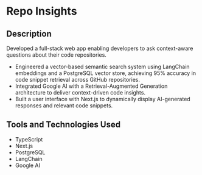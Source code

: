 # Repo Insights

## Description
Developed a full-stack web app enabling developers to ask context-aware questions about their code repositories.

- Engineered a vector-based semantic search system using LangChain embeddings and a PostgreSQL vector store, achieving 95% accuracy in code snippet retrieval across GitHub repositories.
- Integrated Google AI with a Retrieval-Augmented Generation architecture to deliver context-driven code insights.
- Built a user interface with Next.js to dynamically display AI-generated responses and relevant code snippets.

## Tools and Technologies Used
- TypeScript
- Next.js
- PostgreSQL
- LangChain
- Google AI
